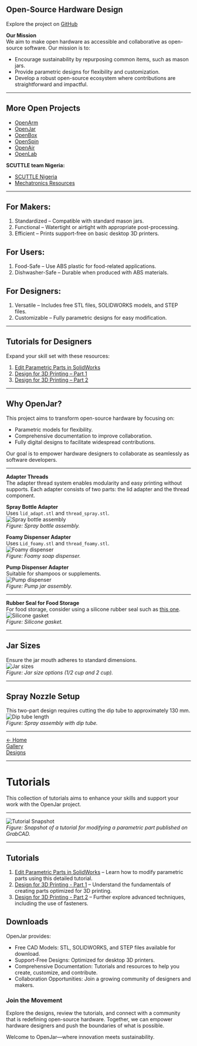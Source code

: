 ## Open-Source Hardware Design

Explore the project on [GitHub](https://github.com/dmalawey/OpenJar)

**Our Mission**  
We aim to make open hardware as accessible and collaborative as open-source software. Our mission is to:  
- Encourage sustainability by repurposing common items, such as mason jars.  
- Provide parametric designs for flexibility and customization.  
- Develop a robust open-source ecosystem where contributions are straightforward and impactful.

---

## More Open Projects

- [OpenArm](https://bit.ly/openarm)  
- [OpenJar](https://bit.ly/openjarproject_v1)  
- [OpenBox](https://bit.ly/openboxproject)  
- [OpenSpin](https://bit.ly/openspinproject)  
- [OpenAir](https://bit.ly/openairproject)  
- [OpenLab](https://bit.ly/openlabproject)

**SCUTTLE team Nigeria:**
- [SCUTTLE Nigeria](https://bit.ly/scuttleNigeria1)  
- [Mechatronics Resources](https://bit.ly/openmechatronics)

---

## For Makers:
1. Standardized – Compatible with standard mason jars.  
2. Functional – Watertight or airtight with appropriate post-processing.  
3. Efficient – Prints support-free on basic desktop 3D printers.

## For Users:
1. Food-Safe – Use ABS plastic for food-related applications.  
2. Dishwasher-Safe – Durable when produced with ABS materials.

## For Designers:
1. Versatile – Includes free STL files, SOLIDWORKS models, and STEP files.  
2. Customizable – Fully parametric designs for easy modification.

---

## Tutorials for Designers

Expand your skill set with these resources:  
1. [Edit Parametric Parts in SolidWorks](https://grabcad.com/tutorials/how-to-edit-parametric-parts-solidworks)  
2. [Design for 3D Printing – Part 1](https://youtu.be/HYnm2MD0Nks)  
3. [Design for 3D Printing – Part 2](https://youtu.be/LMyhFwJscI0)

---

## Why OpenJar?

This project aims to transform open-source hardware by focusing on:  
- Parametric models for flexibility.  
- Comprehensive documentation to improve collaboration.  
- Fully digital designs to facilitate widespread contributions.

Our goal is to empower hardware designers to collaborate as seamlessly as software developers.

---

**Adapter Threads**  
The adapter thread system enables modularity and easy printing without supports. Each adapter consists of two parts: the lid adapter and the thread component.

**Spray Bottle Adapter**  
Uses `lid_adapt.stl` and `thread_spray.stl`.  
![Spray bottle assembly](https://d2t1xqejof9utc.cloudfront.net/screenshots/pics/5d5ee6d4e2c91ff5ddf7f72ecf03dda1/large.jpg ':class=image-50 center')  
*Figure: Spray bottle assembly.*

**Foamy Dispenser Adapter**  
Uses `Lid_foamy.stl` and `thread_foamy.stl`.  
![Foamy dispenser](https://d2t1xqejof9utc.cloudfront.net/screenshots/pics/0e301b40c55337cb42571cf4b019824a/large.jpg ':class=image-50 center')  
*Figure: Foamy soap dispenser.*

**Pump Dispenser Adapter**  
Suitable for shampoos or supplements.  
![Pump dispenser](img/img_pumpJar.jpg ':class=image-50 center')  
*Figure: Pump jar assembly.*

---

**Rubber Seal for Food Storage**  
For food storage, consider using a silicone rubber seal such as [this one](https://www.amazon.com/gp/product/B07TY28LZV).  
![Silicone gasket](https://d2t1xqejof9utc.cloudfront.net/screenshots/pics/4ef7b5d7b7dfd6a7d94dbe8c128466e2/large.jpg ':class=image-50 center')  
*Figure: Silicone gasket.*

---

## Jar Sizes  
Ensure the jar mouth adheres to standard dimensions.  
![Jar sizes](img/img_jarSizes.jpg ':class=image-50 center')  
*Figure: Jar size options (1/2 cup and 2 cup).*

---

## Spray Nozzle Setup  
This two-part design requires cutting the dip tube to approximately 130 mm.  
![Dip tube length](https://d2t1xqejof9utc.cloudfront.net/screenshots/pics/1789e0103e3ff3923c5b252176b52948/original.jpg ':class=image-50 center')  
*Figure: Spray assembly with dip tube.*

---

[← Home](home.md)  
[Gallery](topic_gallery.md)  
[Designs](designs.md)

---

# Tutorials

This collection of tutorials aims to enhance your skills and support your work with the OpenJar project.

---

![Tutorial Snapshot](https://d2t1xqejof9utc.cloudfront.net/pictures/files/245626/original.png?1683986640 ':class=image-50 center')  
*Figure: Snapshot of a tutorial for modifying a parametric part published on GrabCAD.*

---

## Tutorials

1. [Edit Parametric Parts in SolidWorks](https://grabcad.com/tutorials/how-to-edit-parametric-parts-solidworks) – Learn how to modify parametric parts using this detailed tutorial.
2. [Design for 3D Printing - Part 1](https://youtu.be/HYnm2MD0Nks) – Understand the fundamentals of creating parts optimized for 3D printing.
3. [Design for 3D Printing - Part 2](https://youtu.be/LMyhFwJscI0) – Further explore advanced techniques, including the use of fasteners.

## Downloads  
OpenJar provides:  
- Free CAD Models: STL, SOLIDWORKS, and STEP files available for download.  
- Support-Free Designs: Optimized for desktop 3D printers.  
- Comprehensive Documentation: Tutorials and resources to help you create, customize, and contribute.  
- Collaboration Opportunities: Join a growing community of designers and makers.

### Join the Movement  
Explore the designs, review the tutorials, and connect with a community that is redefining open-source hardware. Together, we can empower hardware designers and push the boundaries of what is possible.

Welcome to OpenJar—where innovation meets sustainability.
